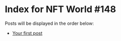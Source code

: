 # Index for NFT World #148
Posts will be displayed in the order below:

- [Your first post](./001-first.md)

